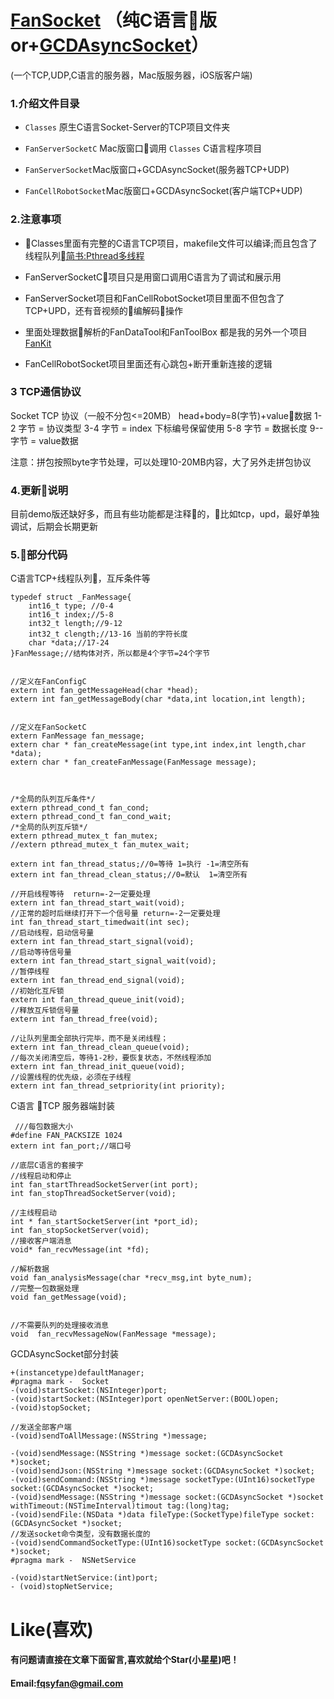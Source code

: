 # [FanSocket](https://github.com/fanxiangyang/FanSocket) （纯C语言版or+[GCDAsyncSocket](https://github.com/robbiehanson/CocoaAsyncSocket)）
(一个TCP,UDP,C语言的服务器，Mac版服务器，iOS版客户端)

### 1.介绍文件目录

* `Classes`  原生C语言Socket-Server的TCP项目文件夹
* `FanServerSocketC` Mac版窗口调用 `Classes` C语言程序项目

* `FanServerSocket`Mac版窗口+GCDAsyncSocket(服务器TCP+UDP)
* `FanCellRobotSocket`Mac版窗口+GCDAsyncSocket(客户端TCP+UDP)

### 2.注意事项
* Classes里面有完整的C语言TCP项目，makefile文件可以编译;而且包含了线程队列[简书:Pthread多线程](https://www.jianshu.com/p/6fcd478635e2)


* FanServerSocketC项目只是用窗口调用C语言为了调试和展示用

* FanServerSocket项目和FanCellRobotSocket项目里面不但包含了TCP+UPD，还有音视频的编解码操作
* 里面处理数据解析的FanDataTool和FanToolBox 都是我的另外一个项目[FanKit](https://github.com/fanxiangyang/FanKit)
* FanCellRobotSocket项目里面还有心跳包+断开重新连接的逻辑


### 3 TCP通信协议 
Socket TCP 协议（一般不分包<=20MB）
head+body=8(字节)+value数据
1-2 字节 =  协议类型
3-4 字节 =  index 下标编号保留使用
5-8 字节 =  数据长度
9-- 字节 =  value数据

注意：拼包按照byte字节处理，可以处理10-20MB内容，大了另外走拼包协议

### 4.更新说明
目前demo版还缺好多，而且有些功能都是注释的，比如tcp，upd，最好单独调试，后期会长期更新 

### 5.部分代码
C语言TCP+线程队列，互斥条件等
```
typedef struct _FanMessage{
    int16_t type; //0-4
    int16_t index;//5-8
    int32_t length;//9-12
    int32_t clength;//13-16 当前的字符长度
    char *data;//17-24
}FanMessage;//结构体对齐，所以都是4个字节=24个字节


//定义在FanConfigC
extern int fan_getMessageHead(char *head);
extern int fan_getMessageBody(char *data,int location,int length);


//定义在FanSocketC
extern FanMessage fan_message;
extern char * fan_createMessage(int type,int index,int length,char *data);
extern char * fan_createFanMessage(FanMessage message);



/*全局的队列互斥条件*/
extern pthread_cond_t fan_cond;
extern pthread_cond_t fan_cond_wait;
/*全局的队列互斥锁*/
extern pthread_mutex_t fan_mutex;
//extern pthread_mutex_t fan_mutex_wait;

extern int fan_thread_status;//0=等待 1=执行 -1=清空所有
extern int fan_thread_clean_status;//0=默认  1=清空所有

//开启线程等待  return=-2一定要处理
extern int fan_thread_start_wait(void);
//正常的超时后继续打开下一个信号量 return=-2一定要处理
int fan_thread_start_timedwait(int sec);
//启动线程，启动信号量
extern int fan_thread_start_signal(void);
//启动等待信号量
extern int fan_thread_start_signal_wait(void);
//暂停线程
extern int fan_thread_end_signal(void);
//初始化互斥锁
extern int fan_thread_queue_init(void);
//释放互斥锁信号量
extern int fan_thread_free(void);

//让队列里面全部执行完毕，而不是关闭线程；
extern int fan_thread_clean_queue(void);
//每次关闭清空后，等待1-2秒，要恢复状态，不然线程添加
extern int fan_thread_init_queue(void);
//设置线程的优先级，必须在子线程
extern int fan_thread_setpriority(int priority);

```
C语言 TCP 服务器端封装
```
 ///每包数据大小
#define FAN_PACKSIZE 1024
extern int fan_port;//端口号

//底层C语言的套接字
//线程启动和停止
int fan_startThreadSocketServer(int port);
int fan_stopThreadSocketServer(void);

//主线程启动
int * fan_startSocketServer(int *port_id);
int fan_stopSocketServer(void);
//接收客户端消息
void* fan_recvMessage(int *fd);

//解析数据
void fan_analysisMessage(char *recv_msg,int byte_num);
//完整一包数据处理
void fan_getMessage(void);


//不需要队列的处理接收消息
void  fan_recvMessageNow(FanMessage *message);

```
GCDAsyncSocket部分封装

```
+(instancetype)defaultManager;
#pragma mark -  Socket
-(void)startSocket:(NSInteger)port;
-(void)startSocket:(NSInteger)port openNetServer:(BOOL)open;
-(void)stopSocket;

//发送全部客户端
-(void)sendToAllMessage:(NSString *)message;

-(void)sendMessage:(NSString *)message socket:(GCDAsyncSocket *)socket;
-(void)sendJson:(NSString *)message socket:(GCDAsyncSocket *)socket;
-(void)sendCommand:(NSString *)message socketType:(UInt16)socketType socket:(GCDAsyncSocket *)socket;
-(void)sendMessage:(NSString *)message socket:(GCDAsyncSocket *)socket withTimeout:(NSTimeInterval)timout tag:(long)tag;
-(void)sendFile:(NSData *)data fileType:(SocketType)fileType socket:(GCDAsyncSocket *)socket;
//发送socket命令类型，没有数据长度的
-(void)sendCommandSocketType:(UInt16)socketType socket:(GCDAsyncSocket *)socket;
#pragma mark -  NSNetService

-(void)startNetService:(int)port;
- (void)stopNetService;
```


Like(喜欢)
==============
#### 有问题请直接在文章下面留言,喜欢就给个Star(小星星)吧！ 
#### Email:fqsyfan@gmail.com
